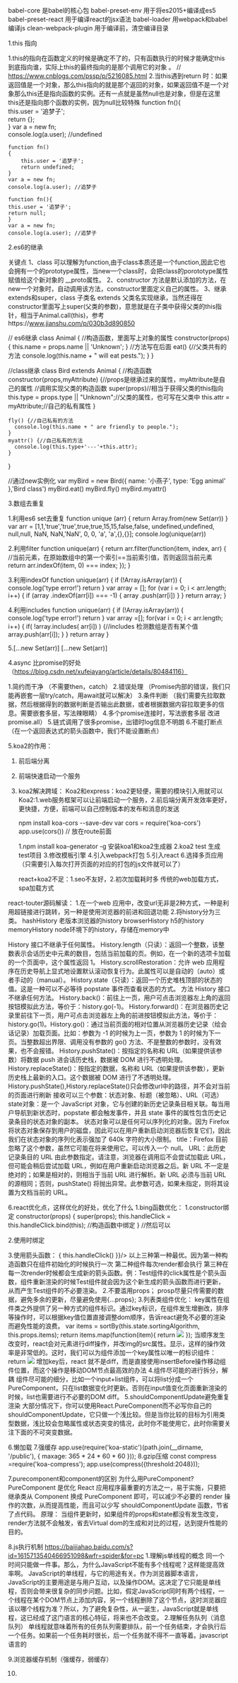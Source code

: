 babel-core 是babel的核心包
babel-preset-env 用于将es2015+编译成es5
babel-preset-react 用于编译react的jsx语法
babel-loader 用webpack和babel编译js
clean-webpack-plugin 用于编译前，清空编译目录


1.this 指向

1.this的指向在函数定义的时候是确定不了的，只有函数执行的时候才能确定this到底指向谁，实际上this的最终指向的是那个调用它的对象 。 // https://www.cnblogs.com/pssp/p/5216085.html
2.当this遇到return 时：如果返回值是一个对象，那么this指向的就是那个返回的对象，如果返回值不是一个对象那么this还是指向函数的实例。还有一点就是虽然null也是对象，但是在这里this还是指向那个函数的实例，因为null比较特殊
    function fn(){  
    this.user = '追梦子';  
        return {};  
    }
    var a = new fn;  
    console.log(a.user); //undefined
    
    function fn()  
    {  
        this.user = '追梦子';  
        return undefined;
    }
    var a = new fn;  
    console.log(a.user); //追梦子

    function fn(){  
    this.user = '追梦子';  
    return null;
    }
    var a = new fn;  
    console.log(a.user); //追梦子    

2.es6的继承

关键点
1、class 可以理解为function,由于class本质还是一个function,因此它也会拥有一个的prototype属性，当new一个class时，会把class的porototype属性赋值给这个新对象的 __proto属性。
2、constructor 方法是默认添加的方法，在new一个对象时，自动调用该方法，constructor里面定义自己的属性。
3、继承extends和super，class 子类名 extends 父类名实现继承，当然还得在constructor里面写上super(父类的参数)，意思就是在子类中获得父类的this指针，相当于Animal.call(this)，参考https://www.jianshu.com/p/030b3d890850

// es6继承
  class Animal {
    //构造函数，里面写上对象的属性
    constructor(props) {
      this.name = props.name || 'Unknown';
    }
    //方法写在后面
    eat() {//父类共有的方法
      console.log(this.name + " will eat pests.");
    }
  }

  //class继承
  class Bird extends Animal {
    //构造函数
    constructor(props,myAttribute) {//props是继承过来的属性，myAttribute是自己的属性
      //调用实现父类的构造函数
      super(props)//相当于获得父类的this指向
      this.type = props.type || "Unknown";//父类的属性，也可写在父类中
      this.attr = myAttribute;//自己的私有属性
    }

    fly() {//自己私有的方法
      console.log(this.name + " are friendly to people.");
    }
    myattr() {//自己私有的方法
      console.log(this.type+'---'+this.attr);
    }
  }

//通过new实例化
  var myBird = new Bird({
    name: '小燕子',
    type: 'Egg animal' 
  },'Bird class')
  myBird.eat()
  myBird.fly()
  myBird.myattr()

3.数组去重复

1.利用es6 set去重复
function unique (arr) {
  return Array.from(new Set(arr))
}
var arr = [1,1,'true','true',true,true,15,15,false,false, undefined,undefined, null,null, NaN, NaN,'NaN', 0, 0, 'a', 'a',{},{}];
console.log(unique(arr))

2.利用filter
function unique(arr) {
  return arr.filter(function(item, index, arr) {
    //当前元素，在原始数组中的第一个索引==当前索引值，否则返回当前元素
    return arr.indexOf(item, 0) === index;
  });
}

3.利用indexOf
function unique(arr) {
    if (!Array.isArray(arr)) {
        console.log('type error!')
        return
    }
    var array = [];
    for (var i = 0; i < arr.length; i++) {
        if (array .indexOf(arr[i]) === -1) {
            array .push(arr[i])
        }
    }
    return array;
}

4.利用includes
function unique(arr) {
    if (!Array.isArray(arr)) {
        console.log('type error!')
        return
    }
    var array =[];
    for(var i = 0; i < arr.length; i++) {
            if( !array.includes( arr[i]) ) {//includes 检测数组是否有某个值
                    array.push(arr[i]);
              }
    }
    return array
}

5.[...new Set(arr)]
[...new Set(arr)] 


4.async 比promise的好处  （https://blog.csdn.net/xufeiayang/article/details/80484116）

1.简约而干净 （不需要then，catch）
2.错误处理   （Promise内部的错误，我们只能再嵌套一层try/catch，用await就可以解决）
3.条件判断    （我们需要先拉取数据，然后根据得到的数据判断是否输出此数据，或者根据数据内容拉取更多的信息。需要嵌套多层，写法辣眼睛）
4.多个promise连接时，写法嵌套多层  改进promise.all）
5.链式调用了很多promise，出错时log信息不明朗 
6.不能打断点 （在一个返回表达式的箭头函数中，我们不能设置断点）


5.koa2的作用：
1. 前后端分离
2. 前端快速启动一个服务
3. koa2解决跨域：
  Koa2和express：koa2更轻便，需要的模块引入用就可以
  Koa2:1.web服务框架可以让前端启动一个服务，2.前后端分离开发效率更好，更快捷，方便，前端可以自己控制版本的发布和消息的发送

    npm install koa-cors --save-dev
    var cors = require('koa-cors')
    app.use(cors())  // 放在route前面

    1.npm install koa-generator -g 安装koa1和koa2生成器
    2.koa2 test 生成test项目
    3.修改模板引擎
    4.引入webpack打包 
    5.引入react
    6.选择多页应用  （只需要引入每次打开页面的对应的打包的js文件就可以了）

    react+koa2不足：1.seo不友好，2.初次加载耗时多 
    传统的web加载方式，spa加载方式



react-touter源码解读：
1.在一个web 应用中，改变url无非是2种方式，一种是利用超链接进行跳转，另一种是使用浏览器的前进和回退功能
2.将history分为三类。
           hashHistory 老版本浏览器的history
           browserHistory h5的history
           memoryHistory node环境下的history，存储在memory中

History 接口不继承于任何属性。
History.length（只读）：返回一个整数，该整数表示会话历史中元素的数目，包括当前加载的页。例如，在一个新的选项卡加载的一个页面中，这个属性返回 1。
History.scrollRestoration：允许 web 应用程序在历史导航上显式地设置默认滚动恢复行为。此属性可以是自动的（auto）或者手动的（manual）。
History.state（只读）：返回一个历史堆栈顶部的状态的值。这是一种可以不必等待 popstate 事件而查看状态的方式。
方法
History 接口不继承任何方法。
History.back()：前往上一页，用户可点击浏览器左上角的返回按钮模拟此方法，等价于：history.go(-1)。
History.forward()：在浏览器历史记录里前往下一页，用户可点击浏览器左上角的前进按钮模拟此方法，等价于：history.go(1)。History.go()：通过当前页面的相对位置从浏览器历史记录（绘会话记录）加载页面。比如：参数为 -1 的时候为上一页，参数为 1 的时候为下一页。当整数超出界限、调用没有参数的 go() 方法、不是整数的参数时，没有效果，也不会报错。
History.pushState()：按指定的名称和 URL（如果提供该参数）将数据 push 进会话历史栈，数据被 DOM 进行不透明处理。
History.replaceState()：按指定的数据，名称和 URL（如果提供该参数），更新历史栈上最新的入口。这个数据被 DOM 进行了不透明处理。History.pushState(),History.replaceState()只会修改url中的路径，并不会对当前的页面进行刷新
接收可以三个参数：状态对象、标题（被忽略）、URL（可选）
state对象：是一个 JavaScript 对象，它与创建的新历史记录条目相关联。每当用户导航到新状态时，popstate 都会触发事件，并且 state 事件的属性包含历史记录条目的状态对象的副本。
状态对象可以是任何可以序列化的对象。因为 Firefox 将状态对象保存到用户的磁盘，因此可以在用户重新启动浏览器后恢复它们，因此我们在状态对象的序列化表示强加了 640k 字符的大小限制。
title：Firefox 目前忽略了这个参数，虽然它可能在将来使用它。可以传入一个 null。
URL：此历史记录条目的 URL 由此参数指定。请注意，浏览器在调用后不会尝试加载此 URL，但可能会稍后尝试加载 URL，例如在用户重新启动浏览器之后。新 URL 不一定是绝对的；如果是相对的，则相当于当前 URL 进行解析。新 URL 必须与当前 URL 的源相同；否则，pushState() 将抛出异常。此参数可选，如果未指定，则将其设置为文档当前的 URL。


6.react优化点，这样优化的好处，优化了什么
1.bing函数优化：
  1.constructor绑定
  constructor(props) {
      super(props);
      this.handleClick = this.handleClick.bind(this); //构造函数中绑定
  }
  //然后可以
  <p onClick={this.handleClick}>
  2.使用时绑定<p onClick={this.handleClick.bind(this)}>
  3.使用箭头函数：<Test click={() => { this.handleClick() }}/>
  以上三种第一种最优。因为第一种构造函数只在组件初始化的时候执行一次
  第二种组件每次render都会执行
  第三种在每一次render时候都会生成新的箭头函数。例：Test组件的click属性是个箭头函数，组件重新渲染的时候Test组件就会因为这个新生成的箭头函数而进行更新，从而产生Test组件的不必要渲染。
2.不要滥用props；
  prosp尽量只传需要的数据，避免多余的更新，尽量避免使用{...props};
3.列表类组件优化：
  key属性在组件类之外提供了另一种方式的组件标识。通过key标识，在组件发生增删改，排序等操作时，可以根据key值位置直接调整dom顺序，告诉react避免不必要的渲染而避免性能的浪费。
  var items = sortBy(this.state.sortingAlgorithm, this.props.items);
  return items.map(function(item){
    return <img src={item.src} />
  });
  当顺序发生改变时，react会对元素进行diff操作，并改img的src属性。显示，这样的操作效率是非常低的。这时，我们可以为组件添加一个key属性以唯一的标识组件：
  return <img src={item.src} key={item.id} />
  增加key后，react 就不是diff，而是直接使用insertBefore操作移动组件位置，而这个操作是移动DOM节点最高效的办法
4.组件尽可能的进行拆分，解耦
组件尽可能的细分，比如一个input+list组件，可以将list分成一个PureComponent，只在list数据变化时更新。否则在input值变化页面重新渲染的时候，list也需要进行不必要的DOM diff。
5.shouldComponentUpdate避免重复渲染
大部分情况下，你可以使用React.PureComponent而不必写你自己的shouldComponentUpdate，它只做一个浅比较。但是当你比较的目标为引用类型数据，浅比较会忽略属性或状态突变的情况，此时你不能使用它，此时你需要关注下面的不可突变数据。

6.懒加载
7.强缓存
  app.use(require('koa-static')(path.join(__dirname, '/public'), {
    maxage: 365 * 24 * 60 * 60
  }));
8.gzip压缩
const compress =require('koa-compress');
app.use(compress({threshold:2048}));

7.purecomponent和component的区别
为什么用PureComponent?
PureComponent 是优化 React 应用程序最重要的方法之一，易于实施，只要把继承类从 Component 换成 PureComponent 即可，可以减少不必要的 render 操作的次数，从而提高性能，而且可以少写 shouldComponentUpdate 函数，节省了点代码。
原理：
当组件更新时，如果组件的props和state都没有发生改变，render方法就不会触发，省去Virtual dom的生成和对比的过程，达到提升性能的目的。

8.js执行机制 https://baijiahao.baidu.com/s?id=1615713540466951098&wfr=spider&for=pc
  1.理解js单线程的概念 
    同一个时间只能做一件事。那么，为什么JavaScript不能有多个线程呢？这样能提高效率啊。
    JavaScript的单线程，与它的用途有关。作为浏览器脚本语言，JavaScript的主要用途是与用户互动，以及操作DOM。这决定了它只能是单线程，否则会带来很复杂的同步问题。比如，假定JavaScript同时有两个线程，一个线程在某个DOM节点上添加内容，另一个线程删除了这个节点，这时浏览器应该以哪个线程为准？所以，为了避免复杂性，从一诞生，JavaScript就是单线程，这已经成了这门语言的核心特征，将来也不会改变。
  2.理解任务队列（消息队列）
    单线程就意味着所有的任务队列需要排队，前一个任务结束，才会执行后一个任务。如果前一个任务耗时很长，后一个任务就不得不一直等着。javascript 语言的

9.浏览器缓存机制（强缓存，弱缓存）

10.